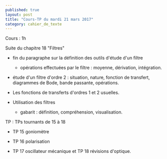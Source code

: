 ```yaml
---
published: true
layout: post
title: "Cours-TP du mardi 21 mars 2017"
category: cahier_de_texte
---
```

Cours : 1h

Suite du chapitre 18 "Filtres"

- fin du paragraphe sur la définition des outils d'étude d'un filtre

  - opérations effectuées par le filtre : moyenne, dérivation, intégration.

- étude d'un filtre d'ordre 2 : situation, nature, fonction de transfert, diagrammes de Bode, bande passante, opérations.

- Les fonctions de transferts d'ordres 1 et 2 usuelles.

- Utilisation des filtres

  - gabarit : définition, compréhension, visualisation.

TP : TPs tournants de 15 à 18

- TP 15 goniomètre

- TP 16 polarisation

- TP 17 oscillateur mécanique et TP 18 révisions d'optique.
